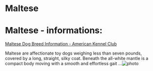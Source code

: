 # Maltese

# Maltese - informations:

[Maltese Dog Breed Information - American Kennel Club](https://www.akc.org/dog-breeds/maltese/)

Maltese are affectionate toy dogs weighing less than seven pounds, covered by a long, straight, silky coat. Beneath the all-white mantle is a compact body moving with a smooth and effortless gait ...![photo](https://www.alcazar.in/UserUploads/Editted-Images/1oVmIbiWk2pTuKtTGDFJ.jpg)